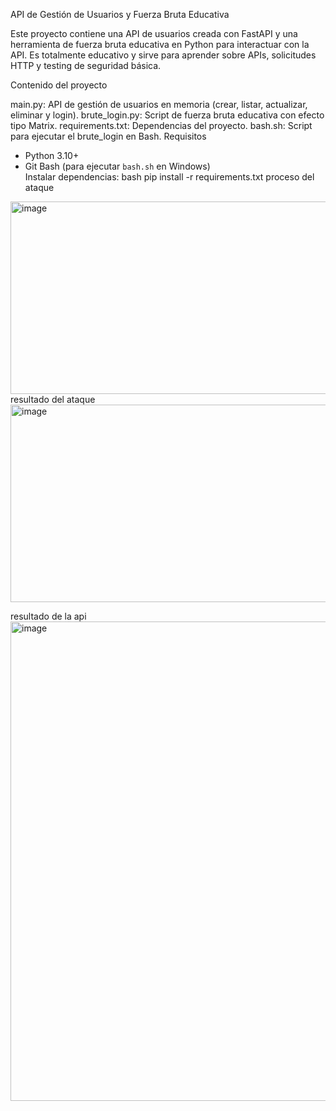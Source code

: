  API de Gestión de Usuarios y Fuerza Bruta Educativa

Este proyecto contiene una API de usuarios creada con FastAPI y una herramienta de fuerza bruta educativa en Python para interactuar con la API. Es totalmente
educativo y sirve para aprender sobre APIs, solicitudes HTTP y testing de seguridad básica.

 Contenido del proyecto

main.py: API de gestión de usuarios en memoria (crear, listar, actualizar, eliminar y login).
brute_login.py: Script de fuerza bruta educativa con efecto tipo Matrix.
requirements.txt: Dependencias del proyecto.
bash.sh: Script para ejecutar el brute_login en Bash.
 Requisitos
- Python 3.10+  
- Git Bash (para ejecutar `bash.sh` en Windows)  
Instalar dependencias:
bash
pip install -r requirements.txt
proceso del ataque 
<img width="768" height="308" alt="image" src="https://github.com/user-attachments/assets/be580215-c3f5-43f8-9977-a5f9dbb33cbd" />
resultado del ataque
<img width="674" height="316" alt="image" src="https://github.com/user-attachments/assets/be9a5680-7c20-48c0-84c2-df03641f13ec" />

resultado de la api
<img width="1017" height="767" alt="image" src="https://github.com/user-attachments/assets/7be66330-e293-4e6d-9144-99a816b374cc" />

